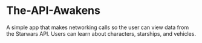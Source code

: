 # The-API-Awakens

A simple app that makes networking calls so the user can view data from the Starwars API.  Users can learn about characters, starships, and vehicles.
